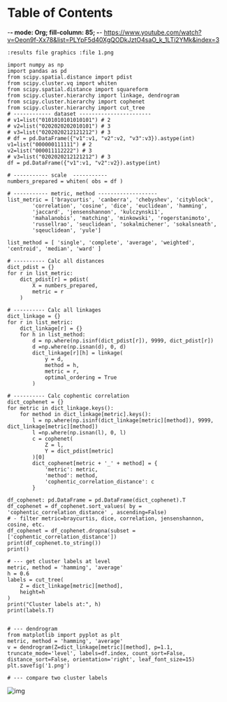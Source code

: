 
# Table of Contents



-**- mode: Org; fill-column: 85; -**-
<https://www.youtube.com/watch?v=Oeon9f-Xx78&list=PLYpF5d40XgQODkJztO4saO_k_1LTi2YMk&index=3>

    :results file graphics :file 1.png

    import numpy as np
    import pandas as pd
    from scipy.spatial.distance import pdist
    from scipy.cluster.vq import whiten
    from scipy.spatial.distance import squareform
    from scipy.cluster.hierarchy import linkage, dendrogram
    from scipy.cluster.hierarchy import cophenet
    from scipy.cluster.hierarchy import cut_tree
    # ------------ dataset -----------------------
    # v1=list("0101010101010101") # 2
    # v2=list("0202020202010101") # 3
    # v3=list("0202020212121212") # 3
    # df = pd.DataFrame({"v1":v1, "v2":v2, "v3":v3}).astype(int)
    v1=list("000000111111") # 2
    v2=list("000011112222") # 3
    # v3=list("0202020212121212") # 3
    df = pd.DataFrame({"v1":v1, "v2":v2}).astype(int)

    # ----------- scale  -----------
    numbers_prepared = whiten( obs = df )

    # ----------- metric, method -------------------
    list_metric = ['braycurtis', 'canberra', 'chebyshev', 'cityblock',
            'correlation', 'cosine', 'dice', 'euclidean', 'hamming',
            'jaccard', 'jensenshannon', 'kulczynski1',
            'mahalanobis', 'matching', 'minkowski', 'rogerstanimoto',
            'russellrao', 'seuclidean', 'sokalmichener', 'sokalsneath',
            'sqeuclidean', 'yule']

    list_method = [ 'single', 'complete', 'average', 'weighted', 'centroid', 'median', 'ward' ]

    # ---------- Calc all distances
    dict_pdist = {}
    for r in list_metric:
        dict_pdist[r] = pdist(
            X = numbers_prepared,
            metric = r
        )

    # ---------- Calc all linkages
    dict_linkage = {}
    for r in list_metric:
        dict_linkage[r] = {}
        for h in list_method:
            d = np.where(np.isinf(dict_pdist[r]), 9999, dict_pdist[r])
            d =np.where(np.isnan(d), 0, d)
            dict_linkage[r][h] = linkage(
                y = d,
                method = h,
                metric = r,
                optimal_ordering = True
            )

    # ---------- Calc cophentic correlation
    dict_cophenet = {}
    for metric in dict_linkage.keys():
        for method in dict_linkage[metric].keys():
            l = np.where(np.isinf(dict_linkage[metric][method]), 9999, dict_linkage[metric][method])
            l =np.where(np.isnan(l), 0, l)
            c = cophenet(
                Z = l,
                Y = dict_pdist[metric]
            )[0]
            dict_cophenet[metric + '_' + method] = {
                'metric': metric,
                'method': method,
                'cophentic_correlation_distance': c
            }

    df_cophenet: pd.DataFrame = pd.DataFrame(dict_cophenet).T
    df_cophenet = df_cophenet.sort_values( by = 'cophentic_correlation_distance' , ascending=False)
    # - filter metric=braycurtis, dice, correlation, jensenshannon, cosine, etc.
    df_cophenet = df_cophenet.dropna(subset = ['cophentic_correlation_distance'])
    print(df_cophenet.to_string())
    print()

    # --- get cluster labels at level
    metric, method = 'hamming', 'average'
    h = 0.6
    labels = cut_tree(
        Z = dict_linkage[metric][method],
        height=h
    )
    print("Cluster labels at:", h)
    print(labels.T)


    # --- dendrogram
    from matplotlib import pyplot as plt
    metric, method = 'hamming', 'average'
    v = dendrogram(Z=dict_linkage[metric][method], p=1.1, truncate_mode='level', labels=df.index, count_sort=False, distance_sort=False, orientation='right', leaf_font_size=15)
    plt.savefig('1.png')

    # --- compare two cluster labels

![img](/home/u/proj_python/1.png)
